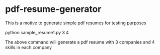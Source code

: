 # pdf-resume-generator
This is a motive to generate simple pdf resumes for testing purposes

python sample_resume1.py 3 4 

The above command will generate a pdf resume with 3 companies and 4 skills in each company
